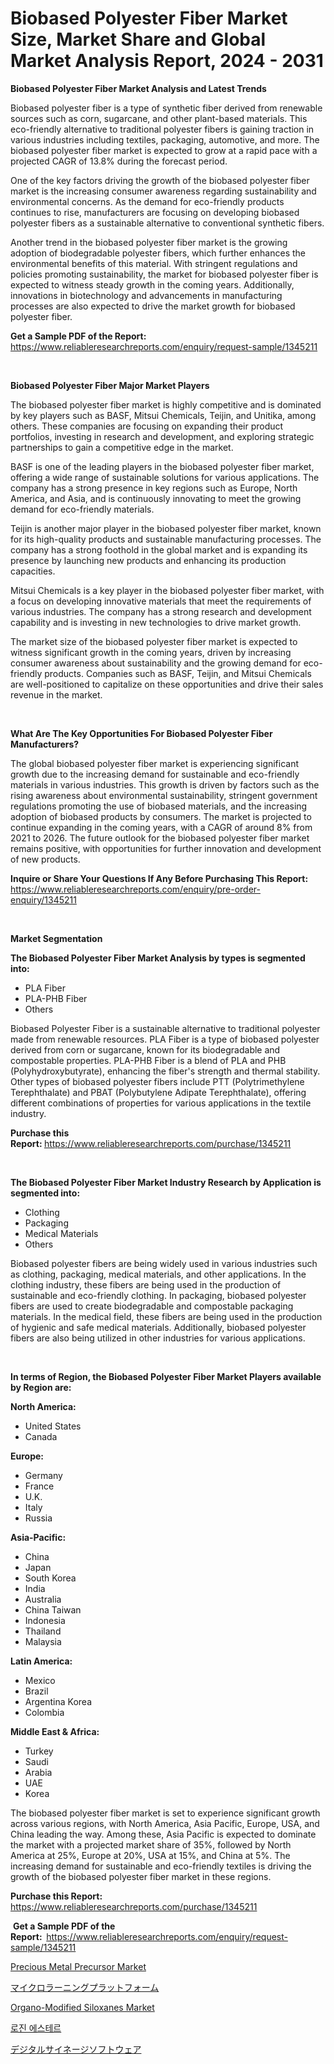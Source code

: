 <p><h1>Biobased Polyester Fiber Market Size, Market Share and Global Market Analysis Report, 2024 - 2031</h1></p><p><strong>Biobased Polyester Fiber Market Analysis and Latest Trends</strong></p>
<p><p>Biobased polyester fiber is a type of synthetic fiber derived from renewable sources such as corn, sugarcane, and other plant-based materials. This eco-friendly alternative to traditional polyester fibers is gaining traction in various industries including textiles, packaging, automotive, and more. The biobased polyester fiber market is expected to grow at a rapid pace with a projected CAGR of 13.8% during the forecast period.</p><p>One of the key factors driving the growth of the biobased polyester fiber market is the increasing consumer awareness regarding sustainability and environmental concerns. As the demand for eco-friendly products continues to rise, manufacturers are focusing on developing biobased polyester fibers as a sustainable alternative to conventional synthetic fibers.</p><p>Another trend in the biobased polyester fiber market is the growing adoption of biodegradable polyester fibers, which further enhances the environmental benefits of this material. With stringent regulations and policies promoting sustainability, the market for biobased polyester fiber is expected to witness steady growth in the coming years. Additionally, innovations in biotechnology and advancements in manufacturing processes are also expected to drive the market growth for biobased polyester fiber.</p></p>
<p><strong>Get a Sample PDF of the Report:&nbsp;</strong> <a href="https://www.reliableresearchreports.com/enquiry/request-sample/1345211">https://www.reliableresearchreports.com/enquiry/request-sample/1345211</a></p>
<p>&nbsp;</p>
<p><strong>Biobased Polyester Fiber Major Market Players</strong></p>
<p><p>The biobased polyester fiber market is highly competitive and is dominated by key players such as BASF, Mitsui Chemicals, Teijin, and Unitika, among others. These companies are focusing on expanding their product portfolios, investing in research and development, and exploring strategic partnerships to gain a competitive edge in the market.</p><p>BASF is one of the leading players in the biobased polyester fiber market, offering a wide range of sustainable solutions for various applications. The company has a strong presence in key regions such as Europe, North America, and Asia, and is continuously innovating to meet the growing demand for eco-friendly materials.</p><p>Teijin is another major player in the biobased polyester fiber market, known for its high-quality products and sustainable manufacturing processes. The company has a strong foothold in the global market and is expanding its presence by launching new products and enhancing its production capacities.</p><p>Mitsui Chemicals is a key player in the biobased polyester fiber market, with a focus on developing innovative materials that meet the requirements of various industries. The company has a strong research and development capability and is investing in new technologies to drive market growth.</p><p>The market size of the biobased polyester fiber market is expected to witness significant growth in the coming years, driven by increasing consumer awareness about sustainability and the growing demand for eco-friendly products. Companies such as BASF, Teijin, and Mitsui Chemicals are well-positioned to capitalize on these opportunities and drive their sales revenue in the market.</p></p>
<p>&nbsp;</p>
<p><strong>What Are The Key Opportunities For Biobased Polyester Fiber Manufacturers?</strong></p>
<p><p>The global biobased polyester fiber market is experiencing significant growth due to the increasing demand for sustainable and eco-friendly materials in various industries. This growth is driven by factors such as the rising awareness about environmental sustainability, stringent government regulations promoting the use of biobased materials, and the increasing adoption of biobased products by consumers. The market is projected to continue expanding in the coming years, with a CAGR of around 8% from 2021 to 2026. The future outlook for the biobased polyester fiber market remains positive, with opportunities for further innovation and development of new products.</p></p>
<p><strong>Inquire or Share Your Questions If Any Before Purchasing This Report:</strong> <a href="https://www.reliableresearchreports.com/enquiry/pre-order-enquiry/1345211">https://www.reliableresearchreports.com/enquiry/pre-order-enquiry/1345211</a></p>
<p>&nbsp;</p>
<p><strong>Market Segmentation</strong></p>
<p><strong>The Biobased Polyester Fiber Market Analysis by types is segmented into:</strong></p>
<p><ul><li>PLA Fiber</li><li>PLA-PHB Fiber</li><li>Others</li></ul></p>
<p><p>Biobased Polyester Fiber is a sustainable alternative to traditional polyester made from renewable resources. PLA Fiber is a type of biobased polyester derived from corn or sugarcane, known for its biodegradable and compostable properties. PLA-PHB Fiber is a blend of PLA and PHB (Polyhydroxybutyrate), enhancing the fiber's strength and thermal stability. Other types of biobased polyester fibers include PTT (Polytrimethylene Terephthalate) and PBAT (Polybutylene Adipate Terephthalate), offering different combinations of properties for various applications in the textile industry.</p></p>
<p><strong>Purchase this Report:&nbsp;</strong><a href="https://www.reliableresearchreports.com/purchase/1345211">https://www.reliableresearchreports.com/purchase/1345211</a></p>
<p>&nbsp;</p>
<p><strong>The Biobased Polyester Fiber Market Industry Research by Application is segmented into:</strong></p>
<p><ul><li>Clothing</li><li>Packaging</li><li>Medical Materials</li><li>Others</li></ul></p>
<p><p>Biobased polyester fibers are being widely used in various industries such as clothing, packaging, medical materials, and other applications. In the clothing industry, these fibers are being used in the production of sustainable and eco-friendly clothing. In packaging, biobased polyester fibers are used to create biodegradable and compostable packaging materials. In the medical field, these fibers are being used in the production of hygienic and safe medical materials. Additionally, biobased polyester fibers are also being utilized in other industries for various applications.</p></p>
<p>&nbsp;</p>
<p><strong>In terms of Region, the Biobased Polyester Fiber Market Players available by Region are:</strong></p>
<p>
    <p> <strong> North America: </strong>
        <ul>
            <li>United States</li>
            <li>Canada</li>
        </ul>
        </p> 
    <p> <strong> Europe: </strong>
        <ul>
            <li>Germany</li>
            <li>France</li>
            <li>U.K.</li>
            <li>Italy</li>
            <li>Russia</li>
        </ul>
        </p> 
    <p> <strong> Asia-Pacific: </strong>
        <ul>
            <li>China</li>
            <li>Japan</li>
            <li>South Korea</li>
            <li>India</li>
            <li>Australia</li>
            <li>China Taiwan</li>
            <li>Indonesia</li>
            <li>Thailand</li>
            <li>Malaysia</li>
        </ul>
        </p> 
    <p> <strong> Latin America: </strong>
        <ul>
            <li>Mexico</li>
            <li>Brazil</li>
            <li>Argentina Korea</li>
            <li>Colombia</li>
        </ul>
        </p> 
    <p> <strong> Middle East & Africa: </strong>
        <ul>
            <li>Turkey</li>
            <li>Saudi</li>
            <li>Arabia</li>
            <li>UAE</li>
            <li>Korea</li>
        </ul>
    </p>
    </p>
<p><p>The biobased polyester fiber market is set to experience significant growth across various regions, with North America, Asia Pacific, Europe, USA, and China leading the way. Among these, Asia Pacific is expected to dominate the market with a projected market share of 35%, followed by North America at 25%, Europe at 20%, USA at 15%, and China at 5%. The increasing demand for sustainable and eco-friendly textiles is driving the growth of the biobased polyester fiber market in these regions.</p></p>
<p><strong>Purchase this Report: </strong><a href="https://www.reliableresearchreports.com/purchase/1345211">https://www.reliableresearchreports.com/purchase/1345211</a></p>
<p>&nbsp;<strong>Get a Sample PDF of the Report:&nbsp;&nbsp;</strong><a href="https://www.reliableresearchreports.com/enquiry/request-sample/1345211">https://www.reliableresearchreports.com/enquiry/request-sample/1345211</a></p>
<p><strong></strong></p>
<p><p><a href="https://github.com/timeliteaut/Market-Research-Report-List-1/blob/main/precious-metal-precursor-market.md">Precious Metal Precursor Market</a></p><p><a href="https://medium.com/@rudysimonis2023/%E3%83%9E%E3%82%A4%E3%82%AF%E3%83%AD%E3%83%A9%E3%83%BC%E3%83%8B%E3%83%B3%E3%82%B0%E3%83%97%E3%83%A9%E3%83%83%E3%83%88%E3%83%95%E3%82%A9%E3%83%BC%E3%83%A0%E3%81%AE%E5%B8%82%E5%A0%B4%E3%82%B7%E3%82%A7%E3%82%A2%E3%81%AE%E9%80%B2%E5%8C%96%E3%81%A8%E5%B8%82%E5%A0%B4%E6%88%90%E9%95%B7%E3%83%88%E3%83%AC%E3%83%B3%E3%83%892024%E5%B9%B4%E3%81%8B%E3%82%892031%E5%B9%B4%E3%81%BE%E3%81%A7-22a7629dc8c9">マイクロラーニングプラットフォーム</a></p><p><a href="https://github.com/bobicer/Market-Research-Report-List-2/blob/main/organo-modified-siloxanes-market.md">Organo-Modified Siloxanes Market</a></p><p><a href="https://medium.com/@felipegrrady654556/%EB%A1%9C%EC%8B%A0-%EC%97%90%EC%8A%A4%ED%85%8C%EB%A5%B4-%EC%8B%9C%EC%9E%A5-%EC%9C%A0%ED%98%95-%EC%9D%91%EC%9A%A9-%EB%B0%8F-%EC%A7%80%EB%A6%AC%EB%B3%84-%EC%A2%85%ED%95%A9-%ED%8F%89%EA%B0%80-5a68fc2800be">로진 에스테르</a></p><p><a href="https://medium.com/@abdielkilback/%E3%83%87%E3%82%B8%E3%82%BF%E3%83%AB%E3%82%B5%E3%82%A4%E3%83%8D%E3%83%BC%E3%82%B8%E3%82%BD%E3%83%95%E3%83%88%E3%82%A6%E3%82%A7%E3%82%A2%E5%B8%82%E5%A0%B4-2031%E5%B9%B4%E3%81%BE%E3%81%A7%E3%81%AE%E3%83%88%E3%83%AC%E3%83%B3%E3%83%89-%E4%BA%88%E6%B8%AC-%E7%AB%B6%E4%BA%89%E5%88%86%E6%9E%90-d937cf71ae2a">デジタルサイネージソフトウェア</a></p></p>